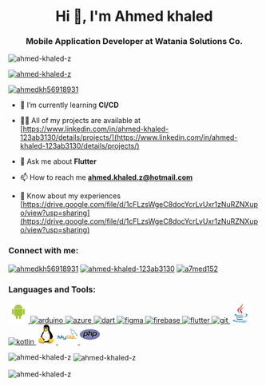 <h1 align="center">Hi 👋, I'm Ahmed khaled</h1>
<h3 align="center">Mobile Application Developer at Watania Solutions Co.</h3>

<p align="left"> <img src="https://komarev.com/ghpvc/?username=ahmed-khaled-z&label=Profile%20views&color=0e75b6&style=flat" alt="ahmed-khaled-z" /> </p>

<p align="left"> <a href="https://github.com/ryo-ma/github-profile-trophy"><img src="https://github-profile-trophy.vercel.app/?username=ahmed-khaled-z" alt="ahmed-khaled-z" /></a> </p>

<p align="left"> <a href="https://twitter.com/ahmedkh56918931" target="blank"><img src="https://img.shields.io/twitter/follow/ahmedkh56918931?logo=twitter&style=for-the-badge" alt="ahmedkh56918931" /></a> </p>

- 🌱 I’m currently learning **CI/CD**

- 👨‍💻 All of my projects are available at [https://www.linkedin.com/in/ahmed-khaled-123ab3130/details/projects/](https://www.linkedin.com/in/ahmed-khaled-123ab3130/details/projects/)

- 💬 Ask me about **Flutter**

- 📫 How to reach me **ahmed.khaled.z@hotmail.com**

- 📄 Know about my experiences [https://drive.google.com/file/d/1cFLzsWgeC8docYcrLvUxr1zNuRZNXupo/view?usp=sharing](https://drive.google.com/file/d/1cFLzsWgeC8docYcrLvUxr1zNuRZNXupo/view?usp=sharing)

<h3 align="left">Connect with me:</h3>
<p align="left">
<a href="https://twitter.com/ahmedkh56918931" target="blank"><img align="center" src="https://raw.githubusercontent.com/rahuldkjain/github-profile-readme-generator/master/src/images/icons/Social/twitter.svg" alt="ahmedkh56918931" height="30" width="40" /></a>
<a href="https://linkedin.com/in/ahmed-khaled-123ab3130" target="blank"><img align="center" src="https://raw.githubusercontent.com/rahuldkjain/github-profile-readme-generator/master/src/images/icons/Social/linked-in-alt.svg" alt="ahmed-khaled-123ab3130" height="30" width="40" /></a>
<a href="https://fb.com/a7med152" target="blank"><img align="center" src="https://raw.githubusercontent.com/rahuldkjain/github-profile-readme-generator/master/src/images/icons/Social/facebook.svg" alt="a7med152" height="30" width="40" /></a>
</p>

<h3 align="left">Languages and Tools:</h3>
<p align="left"> <a href="https://developer.android.com" target="_blank" rel="noreferrer"> <img src="https://raw.githubusercontent.com/devicons/devicon/master/icons/android/android-original-wordmark.svg" alt="android" width="40" height="40"/> </a> <a href="https://www.arduino.cc/" target="_blank" rel="noreferrer"> <img src="https://cdn.worldvectorlogo.com/logos/arduino-1.svg" alt="arduino" width="40" height="40"/> </a> <a href="https://azure.microsoft.com/en-in/" target="_blank" rel="noreferrer"> <img src="https://www.vectorlogo.zone/logos/microsoft_azure/microsoft_azure-icon.svg" alt="azure" width="40" height="40"/> </a> <a href="https://dart.dev" target="_blank" rel="noreferrer"> <img src="https://www.vectorlogo.zone/logos/dartlang/dartlang-icon.svg" alt="dart" width="40" height="40"/> </a> <a href="https://www.figma.com/" target="_blank" rel="noreferrer"> <img src="https://www.vectorlogo.zone/logos/figma/figma-icon.svg" alt="figma" width="40" height="40"/> </a> <a href="https://firebase.google.com/" target="_blank" rel="noreferrer"> <img src="https://www.vectorlogo.zone/logos/firebase/firebase-icon.svg" alt="firebase" width="40" height="40"/> </a> <a href="https://flutter.dev" target="_blank" rel="noreferrer"> <img src="https://www.vectorlogo.zone/logos/flutterio/flutterio-icon.svg" alt="flutter" width="40" height="40"/> </a> <a href="https://git-scm.com/" target="_blank" rel="noreferrer"> <img src="https://www.vectorlogo.zone/logos/git-scm/git-scm-icon.svg" alt="git" width="40" height="40"/> </a> <a href="https://www.java.com" target="_blank" rel="noreferrer"> <img src="https://raw.githubusercontent.com/devicons/devicon/master/icons/java/java-original.svg" alt="java" width="40" height="40"/> </a> <a href="https://kotlinlang.org" target="_blank" rel="noreferrer"> <img src="https://www.vectorlogo.zone/logos/kotlinlang/kotlinlang-icon.svg" alt="kotlin" width="40" height="40"/> </a> <a href="https://www.linux.org/" target="_blank" rel="noreferrer"> <img src="https://raw.githubusercontent.com/devicons/devicon/master/icons/linux/linux-original.svg" alt="linux" width="40" height="40"/> </a> <a href="https://www.mysql.com/" target="_blank" rel="noreferrer"> <img src="https://raw.githubusercontent.com/devicons/devicon/master/icons/mysql/mysql-original-wordmark.svg" alt="mysql" width="40" height="40"/> </a> <a href="https://www.php.net" target="_blank" rel="noreferrer"> <img src="https://raw.githubusercontent.com/devicons/devicon/master/icons/php/php-original.svg" alt="php" width="40" height="40"/> </a> </p>

<p><img align="left" src="https://github-readme-stats.vercel.app/api/top-langs?username=ahmed-khaled-z&show_icons=true&locale=en&layout=compact" alt="ahmed-khaled-z" /></p>

<p>&nbsp;<img align="center" src="https://github-readme-stats.vercel.app/api?username=ahmed-khaled-z&show_icons=true&locale=en" alt="ahmed-khaled-z" /></p>

<p><img align="center" src="https://github-readme-streak-stats.herokuapp.com/?user=ahmed-khaled-z&" alt="ahmed-khaled-z" /></p>
